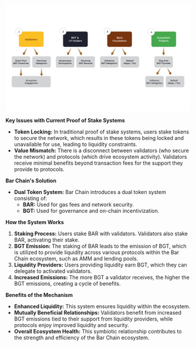 ![alt text](image-3.png)


**Key Issues with Current Proof of Stake Systems**

-   **Token Locking:** In traditional proof of stake systems, users stake tokens to secure the network, which results in these tokens being locked and unavailable for use, leading to liquidity constraints.
-   **Value Mismatch:** There is a disconnect between validators (who secure the network) and protocols (which drive ecosystem activity). Validators receive minimal benefits beyond transaction fees for the support they provide to protocols.

**Bar Chain's Solution**

-   **Dual Token System:** Bar Chain introduces a dual token system consisting of:
    -   **BAR:** Used for gas fees and network security.
    -   **BGT:** Used for governance and on-chain incentivization.

**How the System Works**

1.  **Staking Process:** Users stake BAR with validators. Validators also stake BAR, activating their stake.
2.  **BGT Emission:** The staking of BAR leads to the emission of BGT, which is utilized to provide liquidity across various protocols within the Bar Chain ecosystem, such as AMM and lending pools.
3.  **Liquidity Providers:** Users providing liquidity earn BGT, which they can delegate to activated validators.
4.  **Increased Emissions:** The more BGT a validator receives, the higher the BGT emissions, creating a cycle of benefits.

**Benefits of the Mechanism**

-   **Enhanced Liquidity:** This system ensures liquidity within the ecosystem.
-   **Mutually Beneficial Relationships:** Validators benefit from increased BGT emissions tied to their support from liquidity providers, while protocols enjoy improved liquidity and security.
-   **Overall Ecosystem Health:** This symbiotic relationship contributes to the strength and efficiency of the Bar Chain ecosystem.